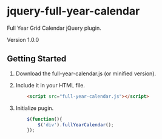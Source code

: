 # jquery-full-year-calendar
Full Year Grid Calendar jQuery plugin.

Version 1.0.0

## Getting Started

1. Download the full-year-calendar.js (or minified version).

2. Include it in your HTML file.
	```html
		<script src="full-year-calendar.js"></script>
	```
	
3. Initialize pugin.
	```javascript
		$(function(){
			$('div').fullYearCalendar();
		});
	```